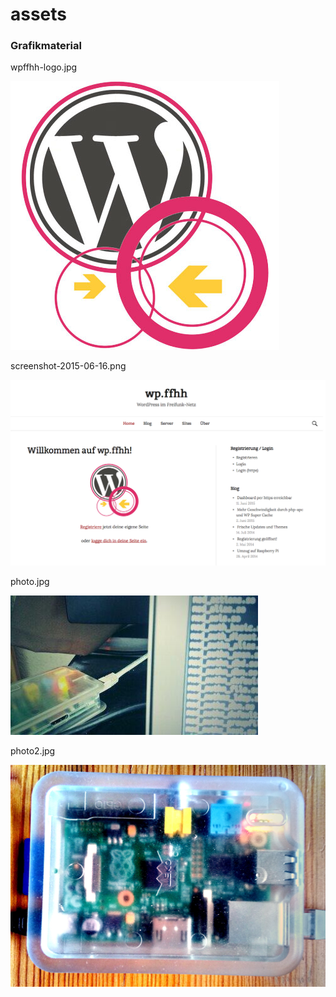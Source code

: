 # assets

### Grafikmaterial

wpffhh-logo.jpg

![wpffhh-logo.jpg](https://raw.githubusercontent.com/reimersjan/wp.ffhh/master/assets/wpffhh-logo.jpg)

screenshot-2015-06-16.png

![screenshot-2015-06-16.png](https://raw.githubusercontent.com/reimersjan/wp.ffhh/master/assets/screenshot-2015-06-16.png)

photo.jpg

![photo.jpg](https://raw.githubusercontent.com/reimersjan/wp.ffhh/master/assets/photo.jpg)

photo2.jpg

![photo2.jpg](https://raw.githubusercontent.com/reimersjan/wp.ffhh/master/assets/photo2.jpg)
